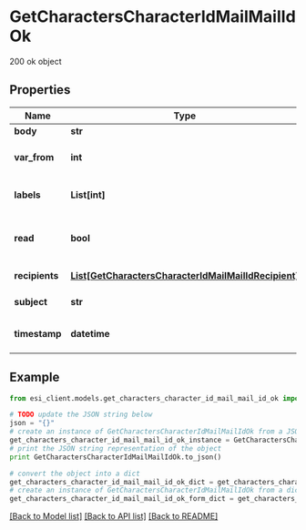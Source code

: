 # GetCharactersCharacterIdMailMailIdOk

200 ok object

## Properties

Name | Type | Description | Notes
------------ | ------------- | ------------- | -------------
**body** | **str** | Mail&#39;s body | [optional] 
**var_from** | **int** | From whom the mail was sent | [optional] 
**labels** | **List[int]** | Labels attached to the mail | [optional] 
**read** | **bool** | Whether the mail is flagged as read | [optional] 
**recipients** | [**List[GetCharactersCharacterIdMailMailIdRecipient]**](GetCharactersCharacterIdMailMailIdRecipient.md) | Recipients of the mail | [optional] 
**subject** | **str** | Mail subject | [optional] 
**timestamp** | **datetime** | When the mail was sent | [optional] 

## Example

```python
from esi_client.models.get_characters_character_id_mail_mail_id_ok import GetCharactersCharacterIdMailMailIdOk

# TODO update the JSON string below
json = "{}"
# create an instance of GetCharactersCharacterIdMailMailIdOk from a JSON string
get_characters_character_id_mail_mail_id_ok_instance = GetCharactersCharacterIdMailMailIdOk.from_json(json)
# print the JSON string representation of the object
print GetCharactersCharacterIdMailMailIdOk.to_json()

# convert the object into a dict
get_characters_character_id_mail_mail_id_ok_dict = get_characters_character_id_mail_mail_id_ok_instance.to_dict()
# create an instance of GetCharactersCharacterIdMailMailIdOk from a dict
get_characters_character_id_mail_mail_id_ok_form_dict = get_characters_character_id_mail_mail_id_ok.from_dict(get_characters_character_id_mail_mail_id_ok_dict)
```
[[Back to Model list]](../README.md#documentation-for-models) [[Back to API list]](../README.md#documentation-for-api-endpoints) [[Back to README]](../README.md)


